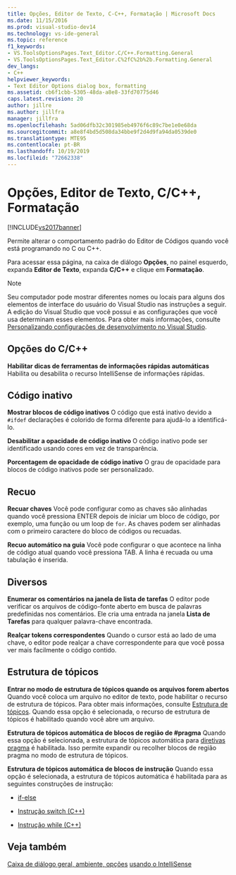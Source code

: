 ```yaml
---
title: Opções, Editor de Texto, C-C++, Formatação | Microsoft Docs
ms.date: 11/15/2016
ms.prod: visual-studio-dev14
ms.technology: vs-ide-general
ms.topic: reference
f1_keywords:
- VS.ToolsOptionsPages.Text_Editor.C/C++.Formatting.General
- VS.ToolsOptionsPages.Text_Editor.C%2fC%2b%2b.Formatting.General
dev_langs:
- C++
helpviewer_keywords:
- Text Editor Options dialog box, formatting
ms.assetid: cb6f1cbb-5305-48da-a8e8-33fd70775d46
caps.latest.revision: 20
author: jillre
ms.author: jillfra
manager: jillfra
ms.openlocfilehash: 5ad06dfb32c301985eb4976f6c89c7be1e0e68da
ms.sourcegitcommit: a8e8f4bd5d508da34bbe9f2d4d9fa94da0539de0
ms.translationtype: MTE95
ms.contentlocale: pt-BR
ms.lasthandoff: 10/19/2019
ms.locfileid: "72662338"
---
```

# <a name="options-text-editor-cc-formatting"></a>Opções, Editor de Texto, C/C++, Formatação
[!INCLUDE[vs2017banner](../../includes/vs2017banner.md)]

Permite alterar o comportamento padrão do Editor de Códigos quando você está programando no C ou C++.

 Para acessar essa página, na caixa de diálogo **Opções**, no painel esquerdo, expanda **Editor de Texto**, expanda **C/C++** e clique em **Formatação**.

> [!NOTE]
> Seu computador pode mostrar diferentes nomes ou locais para alguns dos elementos de interface do usuário do Visual Studio nas instruções a seguir. A edição do Visual Studio que você possui e as configurações que você usa determinam esses elementos. Para obter mais informações, consulte [Personalizando configurações de desenvolvimento no Visual Studio](https://msdn.microsoft.com/22c4debb-4e31-47a8-8f19-16f328d7dcd3).

## <a name="cc-options"></a>Opções do C/C++
 **Habilitar dicas de ferramentas de informações rápidas automáticas** Habilita ou desabilita o recurso IntelliSense de informações rápidas.

## <a name="inactive-code"></a>Código inativo
 **Mostrar blocos de código inativos** O código que está inativo devido a `#ifdef` declarações é colorido de forma diferente para ajudá-lo a identificá-lo.

 **Desabilitar a opacidade de código inativo** O código inativo pode ser identificado usando cores em vez de transparência.

 **Porcentagem de opacidade de código inativo** O grau de opacidade para blocos de código inativos pode ser personalizado.

## <a name="indentation"></a>Recuo
 **Recuar chaves** Você pode configurar como as chaves são alinhadas quando você pressiona ENTER depois de iniciar um bloco de código, por exemplo, uma função ou um loop de `for`. As chaves podem ser alinhadas com o primeiro caractere do bloco de códigos ou recuadas.

 **Recuo automático na guia** Você pode configurar o que acontece na linha de código atual quando você pressiona TAB. A linha é recuada ou uma tabulação é inserida.

## <a name="miscellaneous"></a>Diversos
 **Enumerar os comentários na janela de lista de tarefas** O editor pode verificar os arquivos de código-fonte aberto em busca de palavras predefinidas nos comentários. Ele cria uma entrada na janela **Lista de Tarefas** para qualquer palavra-chave encontrada.

 **Realçar tokens correspondentes** Quando o cursor está ao lado de uma chave, o editor pode realçar a chave correspondente para que você possa ver mais facilmente o código contido.

## <a name="outlining"></a>Estrutura de tópicos
 **Entrar no modo de estrutura de tópicos quando os arquivos forem abertos** Quando você coloca um arquivo no editor de texto, pode habilitar o recurso de estrutura de tópicos. Para obter mais informações, consulte [Estrutura de tópicos](../../ide/outlining.md). Quando essa opção é selecionada, o recurso de estrutura de tópicos é habilitado quando você abre um arquivo.

 **Estrutura de tópicos automática de blocos de região de #pragma** Quando essa opção é selecionada, a estrutura de tópicos automática para [diretivas pragma](https://msdn.microsoft.com/library/9867b438-ac64-4e10-973f-c3955209873f) é habilitada. Isso permite expandir ou recolher blocos de região pragma no modo de estrutura de tópicos.

 **Estrutura de tópicos automática de blocos de instrução** Quando essa opção é selecionada, a estrutura de tópicos automática é habilitada para as seguintes construções de instrução:

- [if-else](https://msdn.microsoft.com/library/d9a1d562-8cf5-4bd4-9ba7-8ad970cd25b2)

- [Instrução switch (C++)](https://msdn.microsoft.com/library/6c3f3ed3-5593-463c-8f4b-b33742b455c6)

- [Instrução while (C++)](https://msdn.microsoft.com/library/358dbe76-5e5e-4af5-b575-c2293c636899)

## <a name="see-also"></a>Veja também
 [Caixa de diálogo geral, ambiente, opções](../../ide/reference/general-environment-options-dialog-box.md) [usando o IntelliSense](../../ide/using-intellisense.md)
